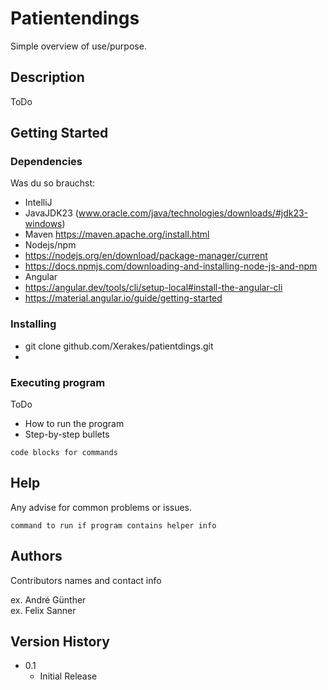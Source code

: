 # Patientendings

Simple overview of use/purpose.

## Description

ToDo

## Getting Started

### Dependencies
Was du so brauchst:
* IntelliJ
* JavaJDK23 (www.oracle.com/java/technologies/downloads/#jdk23-windows)
* Maven https://maven.apache.org/install.html
* Nodejs/npm 
* https://nodejs.org/en/download/package-manager/current
* https://docs.npmjs.com/downloading-and-installing-node-js-and-npm
* Angular
* https://angular.dev/tools/cli/setup-local#install-the-angular-cli
* https://material.angular.io/guide/getting-started

### Installing

* git clone github.com/Xerakes/patientdings.git
* 

### Executing program
ToDo
* How to run the program
* Step-by-step bullets
```
code blocks for commands
```

## Help

Any advise for common problems or issues.
```
command to run if program contains helper info
```

## Authors

Contributors names and contact info

ex. André Günther  
ex. Felix Sanner

## Version History

* 0.1
    * Initial Release
